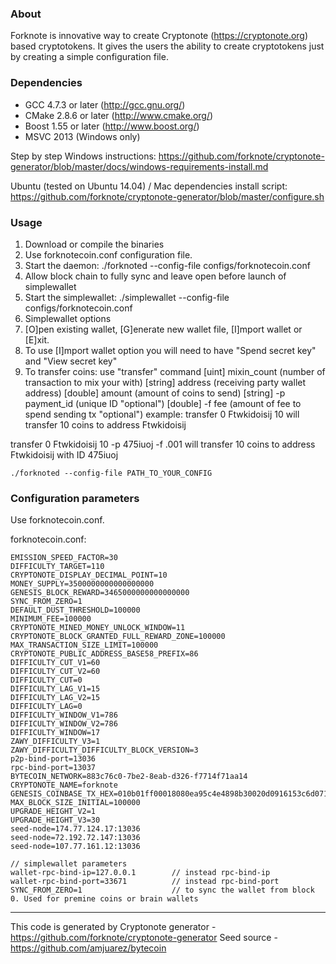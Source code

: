 ### About
Forknote is innovative way to create Cryptonote (https://cryptonote.org) based cryptotokens. It gives the users the ability to create cryptotokens just by creating a simple configuration file.

### Dependencies
* GCC 4.7.3 or later     (http://gcc.gnu.org/)
* CMake 2.8.6 or later   (http://www.cmake.org/)
* Boost 1.55 or later    (http://www.boost.org/)
* MSVC 2013 (Windows only)

Step by step Windows instructions:
https://github.com/forknote/cryptonote-generator/blob/master/docs/windows-requirements-install.md

Ubuntu (tested on Ubuntu 14.04) / Mac dependencies install script:
https://github.com/forknote/cryptonote-generator/blob/master/configure.sh


### Usage
1. Download or compile the binaries
2. Use forknotecoin.conf configuration file.
3. Start the daemon: ./forknoted --config-file configs/forknotecoin.conf
4. Allow block chain to fully sync and leave open before launch of simplewallet
5. Start the simplewallet: ./simplewallet --config-file configs/forknotecoin.conf
6. Simplewallet options
7. [O]pen existing wallet, [G]enerate new wallet file, [I]mport wallet or [E]xit.
8. To use [I]mport wallet option you will need to have "Spend secret key" and "View secret key"
9. To transfer coins: use "transfer" command
[uint] mixin_count (number of transaction to mix your with)
[string] address (receiving party wallet address)
[double] amount (amount of coins to send)
[string] -p payment_id (unique ID "optional")
[double] -f fee (amount of fee to spend sending tx "optional")
example:
transfer 0 Ftwkidoisij 10
will transfer 10 coins to address Ftwkidoisij

transfer 0 Ftwkidoisij 10 -p 475iuoj -f .001
will transfer 10 coins to address Ftwkidoisij with ID 475iuoj

```
./forknoted --config-file PATH_TO_YOUR_CONFIG
```

### Configuration parameters
Use forknotecoin.conf.

forknotecoin.conf:
```
EMISSION_SPEED_FACTOR=30
DIFFICULTY_TARGET=110
CRYPTONOTE_DISPLAY_DECIMAL_POINT=10
MONEY_SUPPLY=3500000000000000000
GENESIS_BLOCK_REWARD=3465000000000000000
SYNC_FROM_ZERO=1
DEFAULT_DUST_THRESHOLD=100000
MINIMUM_FEE=100000
CRYPTONOTE_MINED_MONEY_UNLOCK_WINDOW=11
CRYPTONOTE_BLOCK_GRANTED_FULL_REWARD_ZONE=100000
MAX_TRANSACTION_SIZE_LIMIT=100000
CRYPTONOTE_PUBLIC_ADDRESS_BASE58_PREFIX=86
DIFFICULTY_CUT_V1=60
DIFFICULTY_CUT_V2=60
DIFFICULTY_CUT=0
DIFFICULTY_LAG_V1=15
DIFFICULTY_LAG_V2=15
DIFFICULTY_LAG=0
DIFFICULTY_WINDOW_V1=786
DIFFICULTY_WINDOW_V2=786
DIFFICULTY_WINDOW=17
ZAWY_DIFFICULTY_V3=1
ZAWY_DIFFICULTY_DIFFICULTY_BLOCK_VERSION=3
p2p-bind-port=13036
rpc-bind-port=13037
BYTECOIN_NETWORK=883c76c0-7be2-8eab-d326-f7714f71aa14
CRYPTONOTE_NAME=forknote
GENESIS_COINBASE_TX_HEX=010b01ff00018080ea95c4e4898b30020d0916153c6d071630b124b18f63fe001800fbcd4b643cda5af7582e7eab0db22101055e53bf962c675d20d34ede2798d3a2107281d10c6044ef6fe94a45a5430141
MAX_BLOCK_SIZE_INITIAL=100000
UPGRADE_HEIGHT_V2=1
UPGRADE_HEIGHT_V3=30
seed-node=174.77.124.17:13036
seed-node=72.192.72.147:13036
seed-node=107.77.161.12:13036

// simplewallet parameters
wallet-rpc-bind-ip=127.0.0.1        // instead rpc-bind-ip
wallet-rpc-bind-port=33671          // instead rpc-bind-port
SYNC_FROM_ZERO=1                    // to sync the wallet from block 0. Used for premine coins or brain wallets
```

---
This code is generated by Cryptonote generator - https://github.com/forknote/cryptonote-generator
Seed source - https://github.com/amjuarez/bytecoin
